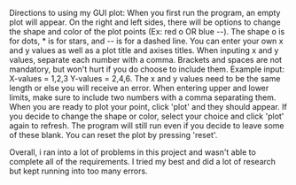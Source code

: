 Directions to using my GUI plot:
When you first run the program, an empty plot will appear. On the right and left sides, there will be options to change the shape and color of the plot points (Ex: red o OR blue --). The shape o is for dots, * is for stars, and -- is for a dashed line.
You can enter your own x and y values as well as a plot title and axises titles. When inputing x and y values, separate each number with a comma. Brackets and spaces are not mandatory, but won't hurt if you do choose to include them.
  Example input: X-values = 1,2,3  Y-values = 2,4,6.
The x and y values need to be the same length or else you will receive an error.
When entering upper and lower limits, make sure to include two numbers with a comma separating them.
When you are ready to plot your point, click 'plot' and they should appear. If you decide to change the shape or color, select your choice and click 'plot' again to refresh.
The program will still run even if you decide to leave some of these blank. You can reset the plot by pressing 'reset'.

Overall, i ran into a lot of problems in this project and wasn't able to complete all of the requirements. I tried my best and did a lot of research but kept running into too many errors.
